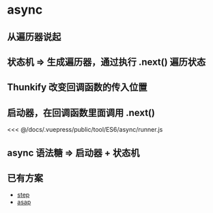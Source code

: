 # async

## 从遍历器说起

## 状态机  => 生成遍历器，通过执行 .next() 遍历状态

## Thunkify 改变回调函数的传入位置

## 启动器，在回调函数里面调用 .next()

<<< @/docs/.vuepress/public/tool/ES6/async/runner.js

## async 语法糖  => 启动器 + 状态机

## 已有方案

* [step](https://github.com/creationix/step)
* [asap](https://github.com/kriskowal/asap)